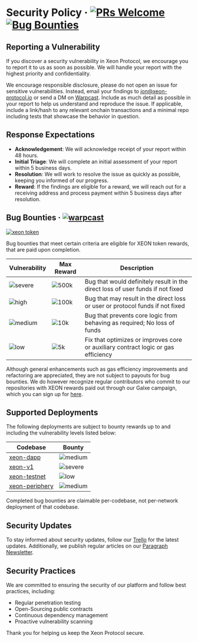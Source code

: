 # Security Policy &middot; [![PRs Welcome](https://img.shields.io/badge/PRs-welcome-darkgreen.svg)](https://github.com/xeon-protocol/xeon-dapp/blob/main/CONTRIBUTING.md) [![Bug Bounties](https://img.shields.io/badge/Bug_Bounties-open-red.svg)](https://github.com/xeon-protocol/xeon-dapp/blob/main/SECURITY.md)

## Reporting a Vulnerability

If you discover a security vulnerability in Xeon Protocol, we encourage you to report it to us as soon as possible. We will handle your report with the highest priority and confidentiality.

We encourage responsible disclosure, please do not open an issue for sensitive vulnerabilities. Instead, email your findings to [jon@xeon-protocol.io](mailto:jon@xeon-protocol.io) or send a DM on [Warpcast](https://warpcast.com/jonbray.eth).
Include as much detail as possible in your report to help us understand and reproduce the issue.
If applicable, include a link/hash to any relevant onchain transactions and a minimal repo including tests that showcase the behavior in question.

## Response Expectations

- **Acknowledgement**: We will acknowledge receipt of your report within 48 hours.
- **Initial Triage**: We will complete an initial assessment of your report within 5 business days.
- **Resolution**: We will work to resolve the issue as quickly as possible, keeping you informed of our progress.
- **Reward**: If the findings are eligible for a reward, we will reach out for a receiving address and process payment within 5 business days after resolution.

## Bug Bounties &middot; [![warpcast](https://img.shields.io/badge/contact_dev-FFFFFF.svg?logo=farcaster)](https://warpcast.com/xeonprotocol)

[![xeon token](https://img.shields.io/badge/$XEON-0x8d65a2eaBDE4B31cbD7E43F27E47559d1CCec86c-8429c6.svg?logo=ethereum)](https://app.uniswap.org/explore/tokens/ethereum/0x8d65a2eabde4b31cbd7e43f27e47559d1ccec86c?chain=mainnet)

Bug bounties that meet certain criteria are eligible for XEON token rewards, that are paid upon completion.

| Vulnerability                                                   | Max Reward                                                       | Description                                                                        |
| --------------------------------------------------------------- | ---------------------------------------------------------------- | ---------------------------------------------------------------------------------- |
| ![severe](https://img.shields.io/badge/level-severe-red.svg)    | ![500k](https://img.shields.io/badge/XEON-500,000-000000.svg)    | Bug that would definitely result in the direct loss of user funds if not fixed     |
| ![high](https://img.shields.io/badge/level-high-darkorange.svg) | ![100k](https://img.shields.io/badge/XEON-200,000-000000.svg)    | Bug that may result in the direct loss or user or protocol funds if not fixed      |
| ![medium](https://img.shields.io/badge/level-medium-yellow.svg) | ![10k](https://img.shields.io/badge/XEON-25,000-000000.svg)      | Bug that prevents core logic from behaving as required; No loss of funds           |
| ![low](https://img.shields.io/badge/level-low-pink.svg)         | ![5k](https://img.shields.io/badge/XEON-10,000-000000.svg)       | Fix that optimizes or improves core or auxiliary contract logic or gas efficiency  |

Although general enhancements such as gas efficiency improvements and refactoring are appreciated, they are not subject to payouts for bug bounties.
We do however recognize regular contributors who commit to our repositories with XEON rewards paid out through our Galxe campaign, which you can sign up for [here](https://app.galxe.com/quest/bxfBJ9bbdUWazgQ2gTSNNp).

## Supported Deployments

The following deployments are subject to bounty rewards up to and including the vulnerability levels listed below:

| Codebase                                                          | Bounty                                                              |
| ----------------------------------------------------------------- | ------------------------------------------------------------------- |
| [xeon-dapp](https://github.com/xeon-protocol/xeon-dapp)           | ![medium](https://img.shields.io/badge/level-medium-yellow.svg)     |
| [xeon-v1](https://github.com/xeon-protocol/xeon-v1)               | ![severe](https://img.shields.io/badge/level-severe-red.svg)        |
| [xeon-testnet](https://github.com/xeon-protocol/xeon-testnet)     | ![low](https://img.shields.io/badge/level-low-pink.svg)             |
| [xeon-periphery](https://github.com/xeon-protocol/xeon-periphery) | ![medium](https://img.shields.io/badge/level-medium-yellow.svg)     |

Completed bug bounties are claimable per-codebase, not per-network deployment of that codebase.

## Security Updates

To stay informed about security updates, follow our [Trello](https://github.com/xeon-protocol/xeon-dapp/security/advisories) for the latest updates. Additionally, we publish regular articles on our [Paragraph Newsletter](https://paragraph.xyz/@xeon-protocol).

## Security Practices

We are committed to ensuring the security of our platform and follow best practices, including:

- Regular penetration testing
- Open-Sourcing public contracts
- Continuous dependency management
- Proactive vulnerability scanning

Thank you for helping us keep the Xeon Protocol secure.
